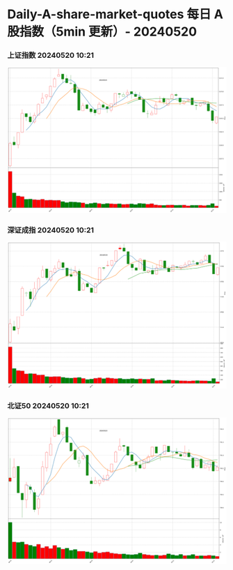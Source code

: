 
# Daily-A-share-market-quotes 每日 A 股指数（5min 更新）- 20240520

### 上证指数 20240520 10:21
![](./fig/2024/5/20240520-sh000001.png)

### 深证成指 20240520 10:21
![](./fig/2024/5/20240520-sz399001.png)

### 北证50 20240520 10:21
![](./fig/2024/5/20240520-bj899050.png)
